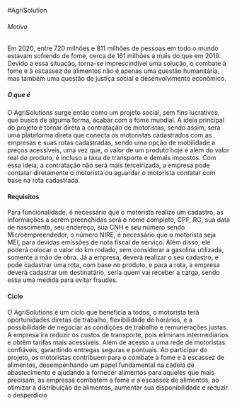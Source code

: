 #AgriSolution

<h6> Motivo </h6>   
   Em 2020, entre 720 milhões e 811 milhões de pessoas em todo o mundo 
estavam sofrendo de fome, cerca de 161 milhões a mais do que em 2019. Devido 
a essa situação, torna-se imprescindível uma solução, o combate à fome e à 
escassez de alimentos não é apenas uma questão humanitária, mas também 
uma questão de justiça social e desenvolvimento econômico. 
<h5> O que é </h5>   
    O AgriSolutions surge então como um projeto social, sem fins lucrativos, 
que busca de alguma forma, acabar com a fome mundial. A ideia principal do 
projeto é tornar direta a contratação de motoristas, sendo assim, será uma 
plataforma direta que conecta os motoristas cadastrados com as empresas e 
suas rotas cadastradas, sendo uma opção de mobilidade a preços acessíveis, 
uma vez que, o valor de um produto hoje é além do valor real do produto, é 
incluso a taxa de transporte e demais impostos. 
    Com essa ideia, a contratação não será mais terceirizada, a empresa 
pode contatar diretamente o motorista ou aguardar o motorista contatar com 
base na rota cadastrada.
<h4> Requisitos </h4>   
    Para funcionalidade, é necessário que o motorista realize um cadastro, as 
informações a serem preenchidas será o nome completo, CPF, RG, sua data de 
nascimento, seu endereço, sua CNH e seu número sendo Microempreendedor, 
o número NIRE, é necessário que o motorista seja MEI, para devidas emissões 
de nota fiscal de serviço. Além disso, ele poderá colocar o valor do km rodado, 
sem considerar a gasolina utilizada, somente a mão de obra.
    Já a empresa, deverá realizar o seu cadastro, e pode cadastrar uma rota, 
com base no produto, e para a rota, a empresa deverá cadastrar um destinatário, 
seria quem vai receber a carga, sendo essa uma medida para evitar fraudes.
<h4> Ciclo </h4>  
    O AgriSolutions é um ciclo que beneficia a todos, o motorista terá 
oportunidades diretas de trabalho, flexibilidade de horários, e a possibilidade de 
negociar as condições de trabalho e remunerações justas. A empresa íra reduzir 
os custos de transporte, pois eliminam intermediários e obtêm tarifas mais 
acessíveis. Além de acesso a uma rede de motoristas confiáveis, garantindo 
entregas seguras e pontuais.
    Ao participar do projeto, os motoristas contribuem para o combate à fome 
e à escassez de alimentos, desempenhando um papel fundamental na cadeia 
de abastecimento e ajudando a fornecer alimentos para aqueles que mais 
precisam, as empresas combatem a fome e a escassez de alimentos, ao otimizar 
a distribuição de alimentos, aumentar sua disponibilidade e reduzir o 
desperdício
